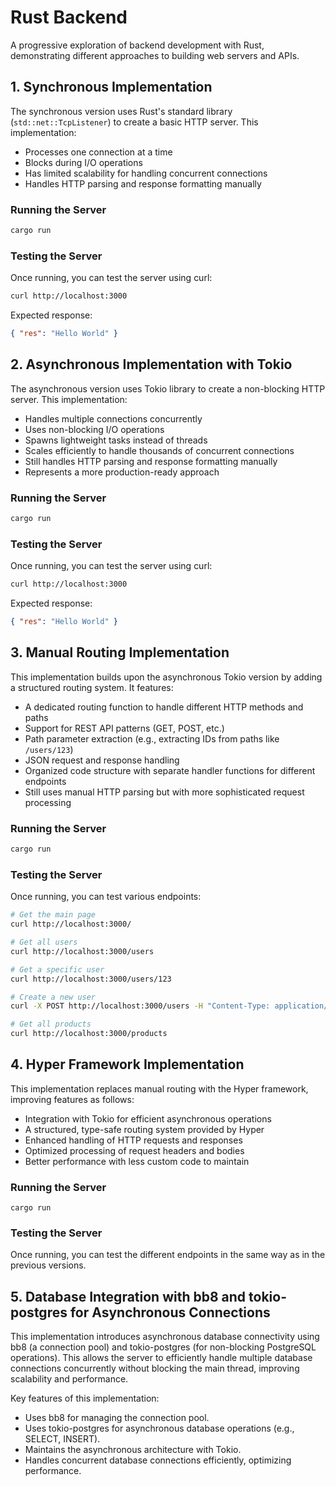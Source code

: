 # Rust Backend

A progressive exploration of backend development with Rust, demonstrating different approaches to building web servers and APIs.

## 1. Synchronous Implementation

The synchronous version uses Rust's standard library (`std::net::TcpListener`) to create a basic HTTP server. This implementation:

- Processes one connection at a time
- Blocks during I/O operations
- Has limited scalability for handling concurrent connections
- Handles HTTP parsing and response formatting manually

### Running the Server

```bash
cargo run
```

### Testing the Server

Once running, you can test the server using curl:

```bash
curl http://localhost:3000
```

Expected response:

```json
{ "res": "Hello World" }
```

## 2. Asynchronous Implementation with Tokio

The asynchronous version uses Tokio library to create a non-blocking HTTP server. This implementation:

- Handles multiple connections concurrently
- Uses non-blocking I/O operations
- Spawns lightweight tasks instead of threads
- Scales efficiently to handle thousands of concurrent connections
- Still handles HTTP parsing and response formatting manually
- Represents a more production-ready approach

### Running the Server

```bash
cargo run
```

### Testing the Server

Once running, you can test the server using curl:

```bash
curl http://localhost:3000
```

Expected response:

```json
{ "res": "Hello World" }
```

## 3. Manual Routing Implementation

This implementation builds upon the asynchronous Tokio version by adding a structured routing system. It features:

- A dedicated routing function to handle different HTTP methods and paths
- Support for REST API patterns (GET, POST, etc.)
- Path parameter extraction (e.g., extracting IDs from paths like `/users/123`)
- JSON request and response handling
- Organized code structure with separate handler functions for different endpoints
- Still uses manual HTTP parsing but with more sophisticated request processing

### Running the Server

```bash
cargo run
```

### Testing the Server

Once running, you can test various endpoints:

```bash
# Get the main page
curl http://localhost:3000/

# Get all users
curl http://localhost:3000/users

# Get a specific user
curl http://localhost:3000/users/123

# Create a new user
curl -X POST http://localhost:3000/users -H "Content-Type: application/json" -d '{"name": "Rust"}'

# Get all products
curl http://localhost:3000/products
```

## 4. Hyper Framework Implementation

This implementation replaces manual routing with the Hyper framework, improving features as follows:

- Integration with Tokio for efficient asynchronous operations
- A structured, type-safe routing system provided by Hyper
- Enhanced handling of HTTP requests and responses
- Optimized processing of request headers and bodies
- Better performance with less custom code to maintain

### Running the Server

```shell
cargo run
```

### Testing the Server

Once running, you can test the different endpoints in the same way as in the previous versions.

## 5. Database Integration with bb8 and tokio-postgres for Asynchronous Connections

This implementation introduces asynchronous database connectivity using bb8 (a connection pool) and tokio-postgres (for non-blocking PostgreSQL operations). This allows the server to efficiently handle multiple database connections concurrently without blocking the main thread, improving scalability and performance.

Key features of this implementation:

- Uses bb8 for managing the connection pool.
- Uses tokio-postgres for asynchronous database operations (e.g., SELECT, INSERT).
- Maintains the asynchronous architecture with Tokio.
- Handles concurrent database connections efficiently, optimizing performance.
